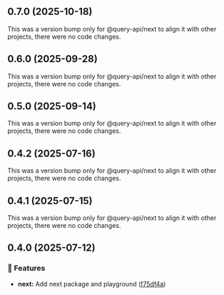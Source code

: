 ## 0.7.0 (2025-10-18)

This was a version bump only for @query-api/next to align it with other projects, there were no code
changes.

## 0.6.0 (2025-09-28)

This was a version bump only for @query-api/next to align it with other projects, there were no code
changes.

## 0.5.0 (2025-09-14)

This was a version bump only for @query-api/next to align it with other projects, there were no code
changes.

## 0.4.2 (2025-07-16)

This was a version bump only for @query-api/next to align it with other projects, there were no code
changes.

## 0.4.1 (2025-07-15)

This was a version bump only for @query-api/next to align it with other projects, there were no code
changes.

## 0.4.0 (2025-07-12)

### 🚀 Features

- **next:** Add next package and playground
  ([f75df4a](https://github.com/samuelreichor/query-api/commit/f75df4a))
